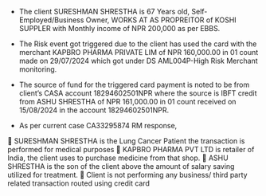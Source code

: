 -	The client SURESHMAN SHRESTHA is 67 Years old, Self-Employed/Business Owner, WORKS AT AS PROPREITOR of KOSHI SUPPLER with Monthly income of NPR 200,000 as per EBBS. 

-	The Risk event got triggered due to the client has used the card with the merchant KAPBRO PHARMA PRIVATE LIM of NPR 160,000.00 in 01 count made on 29/07/2024 which got under DS AML004P-High Risk Merchant monitoring.

-	The source of fund for the triggered card payment is noted to be from client’s CASA account 18294602501NPR where the source is IBFT credit from ASHU SHRESTHA of NPR 161,000.00 in 01 count received on 15/08/2024 in the account 18294602501NPR.

-	As per current case CA33295874 RM response, 

	SURESHMAN SHRESTHA is the Lung Cancer Patient the transaction is performed for medical purposes
	KAPBRO PHARMA PVT LTD is retailer of India, the client uses to purchase medicine from that shop. 
	ASHU SHRESTHA is the son of the client above the amount of salary saving utilized for treatment.
	Client is not performing any business/ third party related transaction routed using credit card

